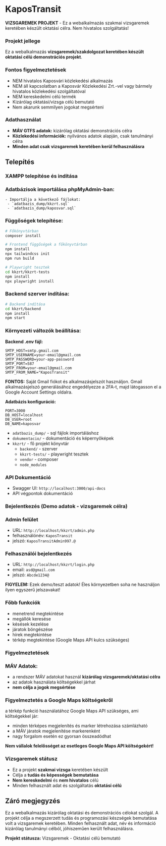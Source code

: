 # KaposTransit

**VIZSGAREMEK PROJEKT** - Ez a webalkalmazás szakmai vizsgaremek keretében készült oktatási célra. Nem hivatalos szolgáltatás!


### Projekt jellege
Ez a webalkalmazás **vizsgaremek/szakdolgozat keretében készült oktatási célú demonstrációs projekt**.

### Fontos figyelmeztetések
- NEM hivatalos Kaposvári közlekedési alkalmazás
- NEM áll kapcsolatban a Kaposvár Közlekedési Zrt.-vel vagy bármely hivatalos közlekedési szolgáltatóval
- NEM kereskedelmi célú termék
- Kizárólag oktatási/vizsga célú bemutató
- Nem akarunk semmilyen jogokat megsérteni

### Adathasználat
- **MÁV GTFS adatok:** kizárólag oktatási demonstrációs célra
- **Közlekedési információk:** nyilvános adatok alapján, csak tanulmányi célra
- **Minden adat csak vizsgaremek keretében kerül felhasználásra**

## Telepítés

### XAMPP telepítése és indítása

### Adatbázisok importálása phpMyAdmin-ban:
    - Importálja a következő fájlokat:
     - `adatbazis_dump/kkzrt.sql`
     - `adatbazis_dump/kaposvar.sql`

### Függőségek telepítése:
   ```bash
   # Főkönyvtárban 
   composer install
   
   # Frontend függőségek a főkönyvtárban 
   npm install
   npx tailwindcss init
   npm run build
   
   # Playwright tesztek
   cd kkzrt/kkzrt-tests
   npm install
   npx playwright install
   ```

### Backend szerver indítása:
   ```bash
   # Backend indítása
   cd kkzrt/backend
   npm install
   npm start
   ```

### Környezeti változók beállítása:

**Backend .env fájl:**
   ```env
   SMTP_HOST=smtp.gmail.com
   SMTP_USERNAME=your-email@gmail.com
   SMTP_PASSWORD=your-app-password
   SMTP_PORT=587
   SMTP_FROM=your-email@gmail.com
   SMTP_FROM_NAME="KaposTransit"
   ```

**FONTOS:** Saját Gmail fiókot és alkalmazásjelszót használjon. Gmail alkalmazásjelszó generálásához engedélyezze a 2FA-t, majd látogasson el a Google Account Settings oldalra.

**Adatbázis konfiguráció:**
   ```env
   PORT=3000
   DB_HOST=localhost
   DB_USER=root
   DB_NAME=kaposvar
   ```


* `adatbazis_dump/` - sql fájlok importáláshoz
* `dokumentacio/` - dokumentáció és képernyőképek
* `kkzrt/` - fő projekt könyvtár
   * `backend/` - szerver 
   * `kkzrt-tests/` - playwright tesztek
   * `vendor` - composer
   * `node_modules`

### API Dokumentáció
* Swagger UI: `http://localhost:3000/api-docs`
* API végpontok dokumentáció

### Bejelentkezés (Demo adatok - vizsgaremek célra)

### Admin felület
* URL: `http://localhost/kkzrt/admin.php`
* felhasználónév: `KaposTransit`
* jelszó: `KaposTransitAdmin997.@`

### Felhasználói bejelentkezés
* URL: `http://localhost/kkzrt/login.php`
* email: `asd@gmail.com`
* jelszó: `Abcde1234@`

**FIGYELEM:** Ezek demo/teszt adatok! Éles környezetben soha ne használjon ilyen egyszerű jelszavakat!

### Főbb funkciók
* menetrend megtekintése
* megállók keresése
* késések kezelése
* járatok böngészése
* hírek megtekintése
* térkép megtekintése (Google Maps API kulcs szükséges)

### Figyelmeztetések

### MÁV Adatok:
* a rendszer MÁV adatokat használ **kizárólag vizsgaremek/oktatási célra**
* az adatok használata költségekkel járhat
* **nem célja a jogok megsértése**

### Figyelmeztetés a Google Maps költségekről 
a térkép funkció használatához Google Maps API szükséges, ami költségekkel jár:
* minden térképes megjelenítés és marker létrehozása számlázható
* a MÁV járatok megjelenítése markerenként
* nagy forgalom esetén ez gyorsan összeadódhat

**Nem vállalok felelősséget az esetleges Google Maps API költségekért!**

### Vizsgaremek státusz
* Ez a projekt **szakmai vizsga** keretében készült
* Célja a **tudás és képességek bemutatása**
* **Nem kereskedelmi** és **nem hivatalos** célú
* Minden felhasznált adat és szolgáltatás **oktatási célú**

## Záró megjegyzés

Ez a webalkalmazás kizárólag oktatási és demonstrációs célokat szolgál. A projekt célja a megszerzett tudás és programozási készségek bemutatása volt a vizsgaremek keretében. Minden felhasznált adat, név és információ kizárólag tanulmányi célból, jóhiszeműen került felhasználásra.

**Projekt státusza:** Vizsgaremek - Oktatási célú bemutató

